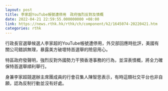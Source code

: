 ```yaml
---
layout: post
title: 李家超YouTube帳號遭停用　政府強烈反對及憤概
date: 2022-04-21 22:59:55.000000000 +08:00
link: https://news.rthk.hk/rthk/ch/component/k2/1645074-20220421.htm
categories: rthk
---
```


行政長官選舉候選人李家超的YouTube帳號遭停用，外交部回應時批評，美國有關公司錯誤無理，暴露美方破壞特首選舉的險惡用心。

特區政府發聲明，強烈反對外國勢力干預香港事務的行為，並深表憤概，將全力確保特首選舉順利舉行。

身兼李家超競選辦主席團成員的行會召集人陳智思表示，有時這類社交平台也非自願，認為反制行動並沒有好處。
